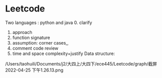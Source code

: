 # Leetcode
Two languages : python and java
0. clarify 
1. approach
2. function signature
3. assumption: corner cases,,
4. comment code review
5. time and space complexity+justify
Data structure:

/Users/taohuili/Documents/j2/大四上/大四下/ece445/Leetcode/graph/截屏2022-04-25 下午1.26.13.png
